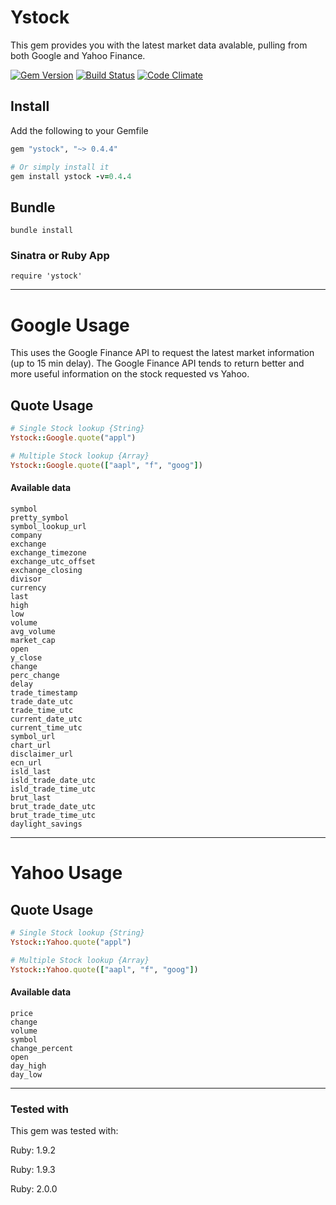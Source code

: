 # Ystock
This gem provides you with the latest market data avalable, pulling from both Google and Yahoo Finance.

[![Gem Version](https://badge.fury.io/rb/ystock.png)](http://badge.fury.io/rb/ystock) [![Build Status](https://travis-ci.org/gregwinn/ystock.png?branch=master)](https://travis-ci.org/gregwinn/ystock) [![Code Climate](https://codeclimate.com/github/gregwinn/ystock.png)](https://codeclimate.com/github/gregwinn/ystock)

## Install
Add the following to your Gemfile
```ruby
gem "ystock", "~> 0.4.4"

# Or simply install it
gem install ystock -v=0.4.4
```

## Bundle
```
bundle install
```

### Sinatra or Ruby App
```
require 'ystock'
```

----

# Google Usage

This uses the Google Finance API to request the latest market information (up to 15 min delay). The Google Finance API tends to return better and more useful information on the stock requested vs Yahoo.

## Quote Usage
```ruby
# Single Stock lookup {String}
Ystock::Google.quote("appl")

# Multiple Stock lookup {Array}
Ystock::Google.quote(["aapl", "f", "goog"])
```

#### Available data
```
symbol
pretty_symbol
symbol_lookup_url
company
exchange
exchange_timezone
exchange_utc_offset
exchange_closing
divisor
currency
last
high
low
volume
avg_volume
market_cap
open
y_close
change
perc_change
delay
trade_timestamp
trade_date_utc
trade_time_utc
current_date_utc
current_time_utc
symbol_url
chart_url
disclaimer_url
ecn_url
isld_last
isld_trade_date_utc
isld_trade_time_utc
brut_last
brut_trade_date_utc
brut_trade_time_utc
daylight_savings
```

----

# Yahoo Usage

## Quote Usage
```ruby
# Single Stock lookup {String}
Ystock::Yahoo.quote("appl")

# Multiple Stock lookup {Array}
Ystock::Yahoo.quote(["aapl", "f", "goog"])
```

#### Available data
```
price
change
volume
symbol
change_percent
open
day_high
day_low
```

----

### Tested with
This gem was tested with:

Ruby: 1.9.2

Ruby: 1.9.3

Ruby: 2.0.0


